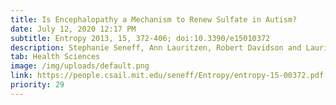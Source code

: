 ```yaml
---
title: Is Encephalopathy a Mechanism to Renew Sulfate in Autism?
date: July 12, 2020 12:17 PM
subtitle: Entropy 2013, 15, 372-406; doi:10.3390/e15010372
description: Stephanie Seneff, Ann Lauritzen, Robert Davidson and Laurie Lentz-Marino
tab: Health Sciences
image: /img/uploads/default.png
link: https://people.csail.mit.edu/seneff/Entropy/entropy-15-00372.pdf
priority: 29
---
```

